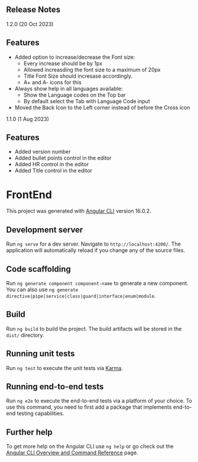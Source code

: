 ## Release Notes

1.2.0 (20 Oct 2023)
## Features
- Added option to increase/decrease the Font size:
  - Every increase should be by 1px
  - Allowed increasding the font size to a maximum of 20px
  - Title Font Size should incresase accordingly. 
  - A+ and A- icons for this
- Always show help in all languages available:
  - Show the Language codes on the Top bar
  - By default select the Tab with Language Code input
- Moved the Back Icon to the Left corner instead of before the Cross icon

1.1.0 (1 Aug 2023)
## Features
- Added version number
- Added bullet points control in the editor
- Added HR control in the editor
- Added Title control in the editor


# FrontEnd

This project was generated with [Angular CLI](https://github.com/angular/angular-cli) version 16.0.2.

## Development server

Run `ng serve` for a dev server. Navigate to `http://localhost:4200/`. The application will automatically reload if you change any of the source files.

## Code scaffolding

Run `ng generate component component-name` to generate a new component. You can also use `ng generate directive|pipe|service|class|guard|interface|enum|module`.

## Build

Run `ng build` to build the project. The build artifacts will be stored in the `dist/` directory.

## Running unit tests

Run `ng test` to execute the unit tests via [Karma](https://karma-runner.github.io).

## Running end-to-end tests

Run `ng e2e` to execute the end-to-end tests via a platform of your choice. To use this command, you need to first add a package that implements end-to-end testing capabilities.

## Further help

To get more help on the Angular CLI use `ng help` or go check out the [Angular CLI Overview and Command Reference](https://angular.io/cli) page.
